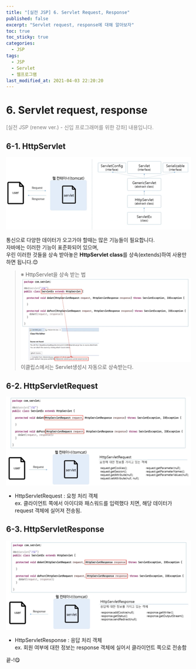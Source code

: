 ```yaml
---
title: "[실전 JSP] 6. Servlet Request, Response"
published: false
excerpt: "Servlet request, response에 대해 알아보자"
toc: true
toc_sticky: true
categories:
  - JSP
tags:
  - JSP
  - Servlet
  - 웹프로그램
last_modified_at: 2021-04-03 22:20:20
---
```


# 6. Servlet request, response
<span style="color:grey">[실전 JSP (renew ver.) - 신입 프로그래머를 위한 강좌] 내용입니다.</span>

## 6-1. HttpServlet
![이미지](/assets/images/JSP&Servlet/실전JSP/6강/6강_1.png)

통신으로 다양한 데이터가 오고가야 할때는 많은 기능들이 필요합니다.  
자바에는 이러한 기능이 표준화되어 있으며,  
우린 이러한 것들을 상속 받아놓은  **HttpServlet class**를 상속(extends)하여 사용만 하면 됩니다.😊

> ※ HttpServlet을 상속 받는 법
![이미지](/assets/images/JSP&Servlet/실전JSP/6강/6강_2.png)
> 이클립스에서는 Servlet생성시 자동으로 상속받는다. 
  
## 6-2. HttpServletRequest
![이미지](/assets/images/JSP&Servlet/실전JSP/6강/6강_3.png)
- HttpServletRequest : 요청 처리 객체  
ex. 클라이언트 쪽에서 아이디와 패스워드를 입력했다 치면, 해당 데이터가 request 객체에 실어져 전송됨.  
## 6-3. HttpServletResponse
![이미지](/assets/images/JSP&Servlet/실전JSP/6강/6강_4.png)  
- HttpServletResponse : 응답 처리 객체  
 ex. 회원 여부에 대한 정보는 response 객체에 실어서 클라이언트 쪽으로 전송함
   
끝-!😋